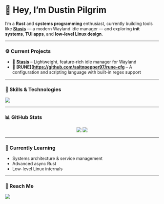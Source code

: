 # 👋 Hey, I’m Dustin Pilgrim  

I’m a **Rust** and **systems programming** enthusiast, currently building tools like [**Stasis**](https://github.com/saltnpepper97/stasis) — a modern Wayland idle manager — and exploring **init systems**, **TUI apps**, and **low-level Linux design**.

---

### ⚙️ Current Projects
- 🦀 **[Stasis](https://github.com/saltnpepper97/stasis)** – Lightweight, feature-rich idle manager for Wayland  
- 📜 **[RUNE](https://github.com/saltnpepper97/rune-cfg** – A configuration and scripting language with built-in regex support 

---

### 🧠 Skills & Technologies
<p align="left">
  <img src="https://skillicons.dev/icons?i=rust,c,cpp,html,css,js,ts,bash,svelte,nodejs,npm,pnpm,python,tauri,vite,java&perline=7" />
</p>

---

### 📊 GitHub Stats
<p align="center">
  <img src="https://github-readme-stats.vercel.app/api?username=saltnpepper97&show_icons=true&theme=rose_pine" />
  <img src="https://github-readme-streak-stats.herokuapp.com/?user=saltnpepper97&theme=rose_pine" />
</p>

---

### 🌱 Currently Learning
- Systems architecture & service management  
- Advanced async Rust  
- Low-level Linux internals  

---

### 💬 Reach Me
<p align="left">
  <a href="mailto:dustin.pilgrim1997@gmail.com"><img src="https://img.shields.io/badge/-Email-%23D14836?style=flat&logo=gmail&logoColor=white" /></a>
</p>
